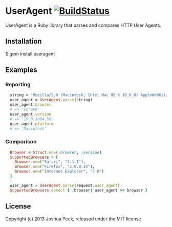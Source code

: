 # UserAgent  [![BuildStatus](travis-ci.org/545ch4/useragent.svg)](https://travis-ci.org/545ch4/useragent)

UserAgent is a Ruby library that parses and compares HTTP User Agents.


## Installation

  $ gem install useragent


## Examples

### Reporting

```ruby
  string = 'Mozilla/5.0 (Macintosh; Intel Mac OS X 10_6_8) AppleWebKit/536.5 (KHTML, like Gecko) Chrome/19.0.1084.56 Safari/536.5'
  user_agent = UserAgent.parse(string)
  user_agent.browser
  # => 'Chrome'
  user_agent.version
  # => '19.0.1084.56'
  user_agent.platform
  # => 'Macintosh'
```


### Comparison

```ruby
  Browser = Struct.new(:browser, :version)
  SupportedBrowsers = [
    Browser.new("Safari", "3.1.1"),
    Browser.new("Firefox", "2.0.0.14"),
    Browser.new("Internet Explorer", "7.0")
  ]

  user_agent = UserAgent.parse(request.user_agent)
  SupportedBrowsers.detect { |browser| user_agent >= browser }
```

## License

Copyright (c) 2013 Joshua Peek, released under the MIT license
